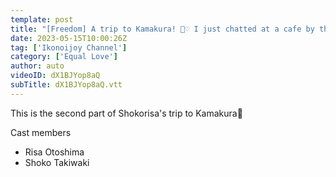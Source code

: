 ```yaml
---
template: post
title: "[Freedom] A trip to Kamakura! 🚃♡ I just chatted at a cafe by the sea [Shokorisa's daily life]"
date: 2023-05-15T10:00:26Z
tag: ['Ikonoijoy Channel']
category: ['Equal Love']
author: auto 
videoID: dX1BJYop8aQ
subTitle: dX1BJYop8aQ.vtt
---
```

This is the second part of Shokorisa's trip to Kamakura🎥

 Cast members

- Risa Otoshima
- Shoko Takiwaki